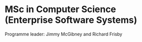 # MSc in Computer Science (Enterprise Software Systems)

Programme leader: Jimmy McGibney and Richard Frisby
